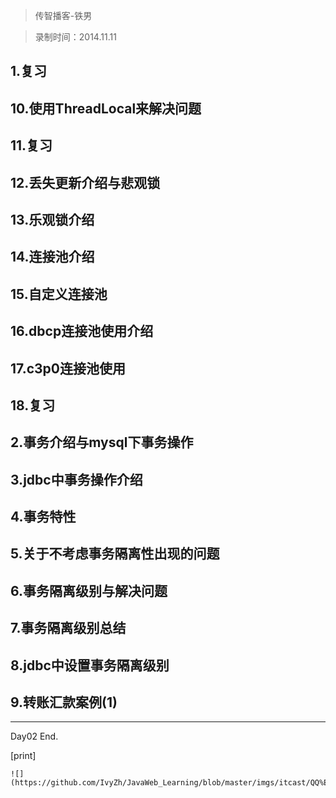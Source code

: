 > 传智播客-铁男

> 录制时间：2014.11.11

## 1.复习
## 10.使用ThreadLocal来解决问题
## 11.复习
## 12.丢失更新介绍与悲观锁
## 13.乐观锁介绍
## 14.连接池介绍
## 15.自定义连接池
## 16.dbcp连接池使用介绍
## 17.c3p0连接池使用
## 18.复习
## 2.事务介绍与mysql下事务操作
## 3.jdbc中事务操作介绍
## 4.事务特性
## 5.关于不考虑事务隔离性出现的问题
## 6.事务隔离级别与解决问题
## 7.事务隔离级别总结
## 8.jdbc中设置事务隔离级别
## 9.转账汇款案例(1)

--------------

Day02 End.


[print]


	![](https://github.com/IvyZh/JavaWeb_Learning/blob/master/imgs/itcast/QQ%E6%88%AA%E5%9B%BE.png)